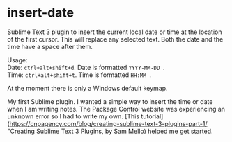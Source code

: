 # insert-date

Sublime Text 3 plugin to insert the current local date or time at the location 
of the first cursor. This will replace any selected text. Both the date and the
time have a space after them.

Usage:<br>
Date: `ctrl+alt+shift+d`. Date is formatted `YYYY-MM-DD `.<br>
Time: `ctrl+alt+shift+t`. Time is formatted `HH:MM `.

At the moment there is only a Windows default keymap.

My first Sublime plugin. I wanted a simple way to insert the time or date when
I am writing notes. The Package Control website was experiencing an unknown 
error so I had to write my own. 
[This tutorial](https://cnpagency.com/blog/creating-sublime-text-3-plugins-part-1/ "Creating Sublime Text 3 Plugins, by Sam Mello) 
helped me get started.
